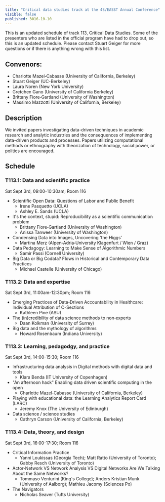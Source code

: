 ```yaml
---
title: "Critical data studies track at the 4S/EASST Annual Conference"
visible: false
published: 3016-10-10
---
```


This is an updated schedule of track 113, Critical Data Studies. Some of the presenters who are listed in the official program have had to drop out, so this is an updated schedule. Please contact Stuart Geiger for more questions or if there is anything wrong with this list.

## Convenors: 
* Charlotte Mazel‐Cabasse (University of California, Berkeley)
* Stuart Geiger (UC-Berkeley)
* Laura Noren (New York University)
* Gretchen Gano (University of California Berkeley)
* Brittany Fiore‐Gartland (University of Washington)
* Massimo Mazzotti (University of California, Berkeley) 

## Description
We invited papers investigating data-driven techniques in academic research and analytic industries and the consequences of implementing data-driven products and processes. Papers utilizing computational methods or ethnography with theorization of technology, social power, or politics are encouraged.

## Schedule
### T113.1: Data and scientific practice
Sat Sept 3rd, 09:00-10:30am; Room 116

* Scientific Open Data: Questions of Labor and Public Benefit
  * Irene Pasquetto (UCLA)
  * Ashley E. Sands (UCLA)
* It's the context, stupid: Reproducibility as a scientific communication problem
  * Brittany Fiore‐Gartland (University of Washington)
  * Anissa Tanweer (University of Washington)
* Condensing Data into Images, Uncovering 'the Higgs'
  * Martina Merz (Alpen‐Adria‐University Klagenfurt / Wien / Graz)
* Data Pedagogy: Learning to Make Sense of Algorithmic Numbers
  * Samir Passi (Cornell University)
* Big Data or Big Codata? Flows in Historical and Contemporary Data Practices
  * Michael Castelle (University of Chicago)

### T113.2: Data and expertise
Sat Sept 3rd, 11:00am-12:30pm; Room 116

* Emerging Practices of Data‐Driven Accountability in Healthcare: Individual Attribution of C-Sections
  * Kathleen Pine (ASU)
* The (in)credibility of data science methods to non‐experts
  * Daan Kolkman (University of Surrey)
* Big data and the mythology of algorithms
  * Howard Rosenbaum (Indiana University)

### T113.3: Learning, pedagodgy, and practice
Sat Sept 3rd, 14:00-15:30; Room 116

* Infrastructuring data analysis in Digital methods with digital data and tools
  * Klara Benda (IT University of Copenhagen)
* "An afternoon hack" Enabling data driven scientific computing in the open
  * Charlotte Mazel‐Cabasse (University of California, Berkeley)
* Playing with educational data: the Learning Analytics Report Card (LARC)
  * Jeremy Knox (The University of Edinburgh)
* Data science / science studies
  * Cathryn Carson (University of California, Berkeley)

### T113.4: Data, theory, and design
Sat Sept 3rd, 16:00-17:30; Room 116

* Critical Information Practice
  * Yanni Loukissas (Georgia Tech); Matt Ratto (University of Toronto); Gabby Resch (University of Toronto)
* Actor‐Network VS Network Analysis VS Digital Networks Are We Talking About the Same Networks?
  * Tommaso Venturini (King's College); Anders Kristian Munk (University of Aalborg); Mathieu Jacomy (Sciences Po)
* The Navigators
  * Nicholas Seaver (Tufts University)
